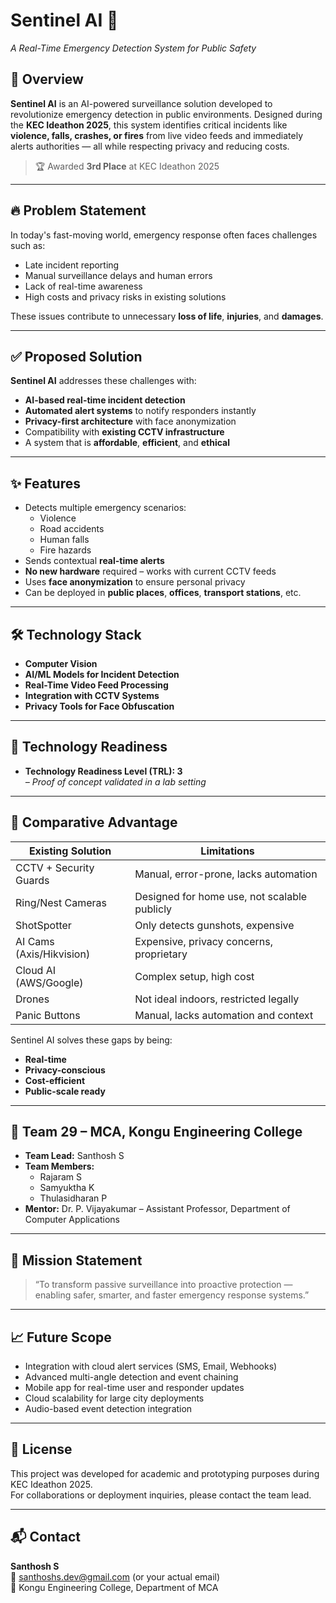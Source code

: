 # Sentinel AI 🚨
*A Real-Time Emergency Detection System for Public Safety*

## 🧠 Overview

**Sentinel AI** is an AI-powered surveillance solution developed to revolutionize emergency detection in public environments. Designed during the **KEC Ideathon 2025**, this system identifies critical incidents like **violence, falls, crashes, or fires** from live video feeds and immediately alerts authorities — all while respecting privacy and reducing costs.

> 🏆 Awarded **3rd Place** at KEC Ideathon 2025

---

## 🔥 Problem Statement

In today's fast-moving world, emergency response often faces challenges such as:
- Late incident reporting
- Manual surveillance delays and human errors
- Lack of real-time awareness
- High costs and privacy risks in existing solutions

These issues contribute to unnecessary **loss of life**, **injuries**, and **damages**.

---

## ✅ Proposed Solution

**Sentinel AI** addresses these challenges with:
- **AI-based real-time incident detection**
- **Automated alert systems** to notify responders instantly
- **Privacy-first architecture** with face anonymization
- Compatibility with **existing CCTV infrastructure**
- A system that is **affordable**, **efficient**, and **ethical**

---

## ✨ Features

- Detects multiple emergency scenarios:
  - Violence
  - Road accidents
  - Human falls
  - Fire hazards
- Sends contextual **real-time alerts**
- **No new hardware** required – works with current CCTV feeds
- Uses **face anonymization** to ensure personal privacy
- Can be deployed in **public places**, **offices**, **transport stations**, etc.

---

## 🛠️ Technology Stack

- **Computer Vision**
- **AI/ML Models for Incident Detection**
- **Real-Time Video Feed Processing**
- **Integration with CCTV Systems**
- **Privacy Tools for Face Obfuscation**

---

## 🧪 Technology Readiness

- **Technology Readiness Level (TRL): 3**  
  *– Proof of concept validated in a lab setting*

---

## 🔬 Comparative Advantage

| Existing Solution            | Limitations                                     |
|-----------------------------|--------------------------------------------------|
| CCTV + Security Guards       | Manual, error-prone, lacks automation           |
| Ring/Nest Cameras            | Designed for home use, not scalable publicly    |
| ShotSpotter                 | Only detects gunshots, expensive                |
| AI Cams (Axis/Hikvision)    | Expensive, privacy concerns, proprietary        |
| Cloud AI (AWS/Google)       | Complex setup, high cost                        |
| Drones                      | Not ideal indoors, restricted legally           |
| Panic Buttons               | Manual, lacks automation and context            |

Sentinel AI solves these gaps by being:
- **Real-time**
- **Privacy-conscious**
- **Cost-efficient**
- **Public-scale ready**

---

## 👥 Team 29 – MCA, Kongu Engineering College

- **Team Lead:** Santhosh S  
- **Team Members:**  
  - Rajaram S   
  - Samyuktha K 
  - Thulasidharan P  
- **Mentor:** Dr. P. Vijayakumar – Assistant Professor, Department of Computer Applications

---

## 🎯 Mission Statement

> “To transform passive surveillance into proactive protection — enabling safer, smarter, and faster emergency response systems.”

---

## 📈 Future Scope

- Integration with cloud alert services (SMS, Email, Webhooks)
- Advanced multi-angle detection and event chaining
- Mobile app for real-time user and responder updates
- Cloud scalability for large city deployments
- Audio-based event detection integration

---

## 📜 License

This project was developed for academic and prototyping purposes during KEC Ideathon 2025.  
For collaborations or deployment inquiries, please contact the team lead.

---

## 📬 Contact

**Santhosh S**  
📧 santhoshs.dev@gmail.com (or your actual email)  
📍 Kongu Engineering College, Department of MCA

